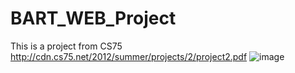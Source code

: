 # BART_WEB_Project
This is a project from CS75
http://cdn.cs75.net/2012/summer/projects/2/project2.pdf
![image](https://cloud.githubusercontent.com/assets/7026421/19536151/9cc92600-95ff-11e6-8469-3e1c5a2f0f25.png)

